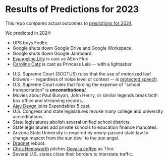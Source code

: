 # Results of Predictions for 2023

This repo compares actual outcomes to [predictions for 2024](https://github.com/pffy/2024).

We predicted in 2024:
  
  * UPS buys FedEx.
  * Google shuts down Google Drive and Google Workspace.
  * Google shuts down Google Jamboard.
  * [Evangeline Lilly](https://twitter.com/evangelinelilly) is cast as AEon Flux
  * [Caroline Catz](https://twitter.com/catzcaroline) is cast as Princess Leia -- with a lightsaber.
  + U.S. Supreme Court (SCOTUS) rules that the use of motorized leaf blowers -- regardless of noise level or context -- is [protected speech](https://www.youtube.com/watch?v=V2f-MZ2HRHQ).
  + U.S. Supreme Court rules that forcing the expense of "school transportation" is ***unconstitutional.***
  + Movies about Paul Bunyan, John Henry, or similar legends break both box office and streaming records. 
  + [Ajay Devgn](https://twitter.com/ajaydevgn) joins Expendables 5 cast.
  + U.S. Congress and state legislatures revoke many college and university accreditations.
  + State legislatures abolish several unified school districts.
  + State legislatures add private schools to education finance mandates.
  + Arizona State University is required by newly-passed state law to change mascot from the sun devil to the sun angel.
  + [Dragnet](https://www.youtube.com/watch?v=Hj-qhIGTXdU) reboot.
  + [Chris Hemsworth](https://twitter.com/chrishemsworth) pitches [Gevalia coffee](https://www.youtube.com/watch?v=UmgPsiUvfq8) as Thor.
  + Several U.S. states close their borders to interstate traffic.
